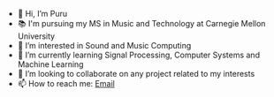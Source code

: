- 👋 Hi, I’m Puru
- 📚 I'm pursuing my MS in Music and Technology at Carnegie Mellon University 
- 👀 I’m interested in Sound and Music Computing
- 🌱 I’m currently learning Signal Processing, Computer Systems and Machine Learning
- 💞️ I’m looking to collaborate on any project related to my interests
- 📫 How to reach me: [Email](psamal@andrew.cmu.edu)

<!---
theps07/theps07 is a ✨ special ✨ repository because its `README.md` (this file) appears on your GitHub profile.
You can click the Preview link to take a look at your changes.
--->
